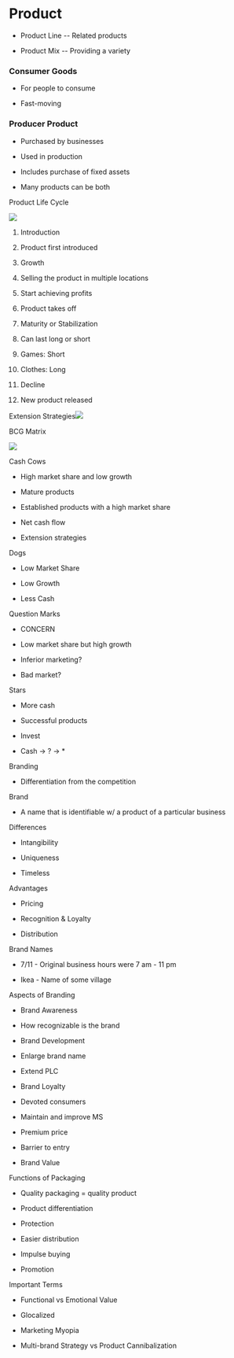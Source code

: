 # Product

-   Product Line -- Related products
    
-   Product Mix -- Providing a variety
    

  

### Consumer Goods

-   For people to consume
    
-   Fast-moving
    

  

### Producer Product

-   Purchased by businesses
    
-   Used in production
    
-   Includes purchase of fixed assets
    
-   Many products can be both
    

  

Product Life Cycle

![](https://lh6.googleusercontent.com/x0UrrAVrRJEwtm993Aj5zpCqqq9y1xcaZeVGphS5zLLB-1nYgHATfSKgrm7Sjjqbd7pQXwOTy-sc4hDlYd68ki0T-uIxVTMWALhhxGgECcGCNLVdjEnbO5xrXVO2p9garaEY5uzZ)

1.  Introduction
    

1.  Product first introduced
    

3.  Growth
    

1.  Selling the product in multiple locations
    
2.  Start achieving profits
    
3.  Product takes off
    

5.  Maturity or Stabilization
    

1.  Can last long or short
    
2.  Games: Short
    
3.  Clothes: Long
    

7.  Decline
    

1.  New product released
    

Extension Strategies![](https://lh4.googleusercontent.com/AxrE3bxkPfcQz5fjThei8qS-fiXpaLi9nddDRyJL29QIutXAQZpRsKHOFpMZ40dP_3RJV3ohFDGZiZF6RjKtDpPRV1K2tJ_8myz77F8ysbermVhLk3JmTNGFR2W9J9TdLSkb918M)

BCG Matrix

  

![](https://lh6.googleusercontent.com/rrNtIG0dR8rjXMadU7ugeReRxVBmEGOiVQL0QX31-pdbdAQtTztrRLhFtBCXu-NktS4s2oylCJnR1ooYlMBh03vdaRlYIaZtXxnjV-UnbihRGwMG-aHP2rHOl71eFyrHs7KgS_vx)

Cash Cows

-   High market share and low growth
    
-   Mature products
    
-   Established products with a high market share
    
-   Net cash flow
    
-   Extension strategies
    

Dogs

-   Low Market Share
    
-   Low Growth
    
-   Less Cash
    

Question Marks

-   CONCERN
    
-   Low market share but high growth
    
-   Inferior marketing?
    
-   Bad market?
    

Stars

-   More cash
    
-   Successful products
    
-   Invest
    
-   Cash → ? → *
    

  

Branding

-   Differentiation from the competition
    

  

Brand

-   A name that is identifiable w/ a product of a particular business
    

  

Differences

-   Intangibility
    
-   Uniqueness
    
-   Timeless
    

Advantages

-   Pricing
    
-   Recognition & Loyalty
    
-   Distribution
    

  

Brand Names

-   7/11 - Original business hours were 7 am - 11 pm
    
-   Ikea - Name of some village
    

  

Aspects of Branding

-   Brand Awareness
    

-   How recognizable is the brand
    

-   Brand Development
    

-   Enlarge brand name
    
-   Extend PLC
    

-   Brand Loyalty
    

-   Devoted consumers
    
-   Maintain and improve MS
    
-   Premium price
    
-   Barrier to entry
    

-   Brand Value
    

  

Functions of Packaging

-   Quality packaging = quality product
    
-   Product differentiation
    
-   Protection
    
-   Easier distribution
    
-   Impulse buying
    
-   Promotion
    

  

Important Terms

-   Functional vs Emotional Value
    
-   Glocalized
    
-   Marketing Myopia
    
-   Multi-brand Strategy vs Product Cannibalization
<!--stackedit_data:
eyJoaXN0b3J5IjpbNzU4NjE4MDg3XX0=
-->